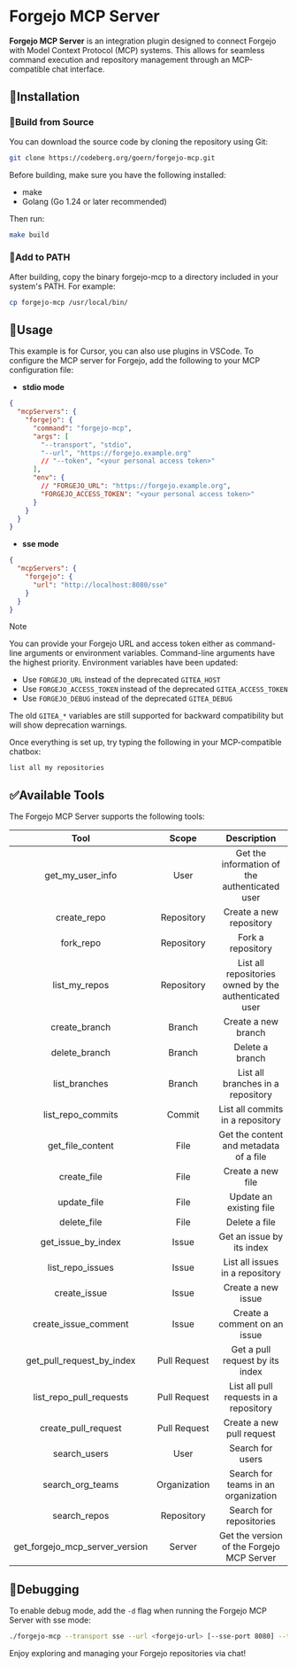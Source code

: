 # Forgejo MCP Server

**Forgejo MCP Server** is an integration plugin designed to connect Forgejo with Model Context Protocol (MCP) systems. This allows for seamless command execution and repository management through an MCP-compatible chat interface.

## 🚧Installation


### 🔧Build from Source

You can download the source code by cloning the repository using Git:

```bash
git clone https://codeberg.org/goern/forgejo-mcp.git
```

Before building, make sure you have the following installed:

- make
- Golang (Go 1.24 or later recommended)

Then run:

```bash
make build
```

### 📁Add to PATH

After building, copy the binary forgejo-mcp to a directory included in your system's PATH. For example:

```bash
cp forgejo-mcp /usr/local/bin/
```

## 🚀Usage

This example is for Cursor, you can also use plugins in VSCode.
To configure the MCP server for Forgejo, add the following to your MCP configuration file:

- **stdio mode**

```json
{
  "mcpServers": {
    "forgejo": {
      "command": "forgejo-mcp",
      "args": [
        "--transport", "stdio",
        "--url", "https://forgejo.example.org"
        // "--token", "<your personal access token>"
      ],
      "env": {
        // "FORGEJO_URL": "https://forgejo.example.org",
        "FORGEJO_ACCESS_TOKEN": "<your personal access token>"
      }
    }
  }
}
```

- **sse mode**

```json
{
  "mcpServers": {
    "forgejo": {
      "url": "http://localhost:8080/sse"
    }
  }
}
```

> [!NOTE]
> You can provide your Forgejo URL and access token either as command-line arguments or environment variables.
> Command-line arguments have the highest priority. Environment variables have been updated:
> - Use `FORGEJO_URL` instead of the deprecated `GITEA_HOST`
> - Use `FORGEJO_ACCESS_TOKEN` instead of the deprecated `GITEA_ACCESS_TOKEN`
> - Use `FORGEJO_DEBUG` instead of the deprecated `GITEA_DEBUG`
>
> The old `GITEA_*` variables are still supported for backward compatibility but will show deprecation warnings.

Once everything is set up, try typing the following in your MCP-compatible chatbox:

```text
list all my repositories
```

## ✅Available Tools

The Forgejo MCP Server supports the following tools:

|  Tool  |  Scope  | Description  |
|:------:|:-------:|:------------:|
|get_my_user_info|User|Get the information of the authenticated user|
|create_repo|Repository|Create a new repository|
|fork_repo|Repository|Fork a repository|
|list_my_repos|Repository|List all repositories owned by the authenticated user|
|create_branch|Branch|Create a new branch|
|delete_branch|Branch|Delete a branch|
|list_branches|Branch|List all branches in a repository|
|list_repo_commits|Commit|List all commits in a repository|
|get_file_content|File|Get the content and metadata of a file|
|create_file|File|Create a new file|
|update_file|File|Update an existing file|
|delete_file|File|Delete a file|
|get_issue_by_index|Issue|Get an issue by its index|
|list_repo_issues|Issue|List all issues in a repository|
|create_issue|Issue|Create a new issue|
|create_issue_comment|Issue|Create a comment on an issue|
|get_pull_request_by_index|Pull Request|Get a pull request by its index|
|list_repo_pull_requests|Pull Request|List all pull requests in a repository|
|create_pull_request|Pull Request|Create a new pull request|
|search_users|User|Search for users|
|search_org_teams|Organization|Search for teams in an organization|
|search_repos|Repository|Search for repositories|
|get_forgejo_mcp_server_version|Server|Get the version of the Forgejo MCP Server|

## 🐛Debugging

To enable debug mode, add the `-d` flag when running the Forgejo MCP Server with sse mode:

```sh
./forgejo-mcp --transport sse --url <forgejo-url> [--sse-port 8080] --token <your personal access token> --debug
```

Enjoy exploring and managing your Forgejo repositories via chat!
